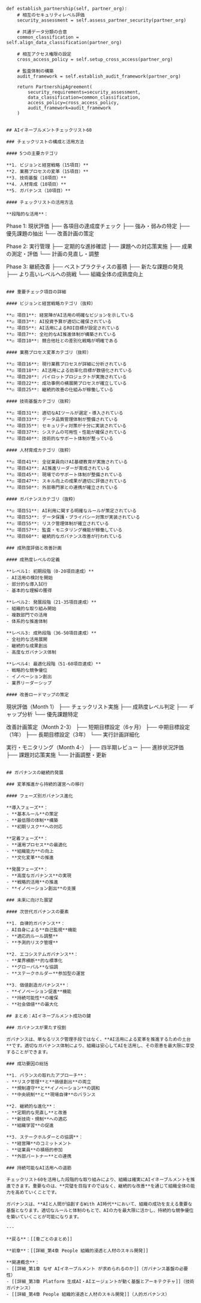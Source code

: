     def establish_partnership(self, partner_org):
        # 相互のセキュリティレベル評価
        security_assessment = self.assess_partner_security(partner_org)
        
        # 共通データ分類の合意
        common_classification = self.align_data_classification(partner_org)
        
        # 相互アクセス権限の設定
        cross_access_policy = self.setup_cross_access(partner_org)
        
        # 監査体制の構築
        audit_framework = self.establish_audit_framework(partner_org)
        
        return PartnershipAgreement(
            security_requirements=security_assessment,
            data_classification=common_classification,
            access_policy=cross_access_policy,
            audit_framework=audit_framework
        )
```

## AIイネーブルメントチェックリスト60

### チェックリストの構成と活用方法

#### 5つの主要カテゴリ

**1. ビジョンと経営戦略（15項目）**
**2. 業務プロセスの変革（15項目）**
**3. 技術基盤（10項目）**
**4. 人材育成（10項目）**
**5. ガバナンス（10項目）**

#### チェックリストの活用方法

**段階的な活用**：
```
Phase 1: 現状評価
├── 各項目の達成度チェック
├── 強み・弱みの特定
├── 優先課題の抽出
└── 改善計画の策定

Phase 2: 実行管理
├── 定期的な進捗確認
├── 課題への対応策実施
├── 成果の測定・評価
└── 計画の見直し・調整

Phase 3: 継続改善
├── ベストプラクティスの蓄積
├── 新たな課題の発見
├── より高いレベルへの挑戦
└── 組織全体の成熟度向上
```

### 重要チェック項目の詳細

#### ビジョンと経営戦略カテゴリ（抜粋）

**☑ 項目1**: 経営陣がAI活用の明確なビジョンを示している
**☑ 項目3**: AI投資予算が適切に確保されている
**☑ 項目5**: AI活用によるROI目標が設定されている
**☑ 項目7**: 全社的なAI推進体制が構築されている
**☑ 項目10**: 競合他社との差別化戦略が明確である

#### 業務プロセス変革カテゴリ（抜粋）

**☑ 項目16**: 現行業務プロセスが詳細に分析されている
**☑ 項目18**: AI活用による効率化目標が数値化されている
**☑ 項目20**: パイロットプロジェクトが実施されている
**☑ 項目22**: 成功事例の横展開プロセスが確立している
**☑ 項目25**: 継続的改善の仕組みが稼働している

#### 技術基盤カテゴリ（抜粋）

**☑ 項目31**: 適切なAIツールが選定・導入されている
**☑ 項目33**: データ品質管理体制が整備されている
**☑ 項目35**: セキュリティ対策が十分に実装されている
**☑ 項目37**: システムの可用性・性能が確保されている
**☑ 項目40**: 技術的なサポート体制が整っている

#### 人材育成カテゴリ（抜粋）

**☑ 項目41**: 全従業員向けAI基礎教育が実施されている
**☑ 項目43**: AI推進リーダーが育成されている
**☑ 項目45**: 現場でのサポート体制が整備されている
**☑ 項目47**: スキル向上の成果が適切に評価されている
**☑ 項目50**: 外部専門家との連携が確立されている

#### ガバナンスカテゴリ（抜粋）

**☑ 項目51**: AI利用に関する明確なルールが策定されている
**☑ 項目53**: データ保護・プライバシー対策が実装されている
**☑ 項目55**: リスク管理体制が確立されている
**☑ 項目57**: 監査・モニタリング機能が稼働している
**☑ 項目60**: 継続的なガバナンス改善が行われている

### 成熟度評価と改善計画

#### 成熟度レベルの定義

**レベル1: 初期段階（0-20項目達成）**
- AI活用の検討を開始
- 部分的な導入試行
- 基本的な理解の獲得

**レベル2: 発展段階（21-35項目達成）**
- 組織的な取り組み開始
- 複数部門での活用
- 体系的な推進体制

**レベル3: 成熟段階（36-50項目達成）**
- 全社的な活用展開
- 継続的な成果創出
- 高度なガバナンス体制

**レベル4: 最適化段階（51-60項目達成）**
- 戦略的な競争優位
- イノベーション創出
- 業界リーダーシップ

#### 改善ロードマップの策定

```
現状評価（Month 1）
├── チェックリスト実施
├── 成熟度レベル判定
├── ギャップ分析
└── 優先課題特定

改善計画策定（Month 2-3）
├── 短期目標設定（6ヶ月）
├── 中期目標設定（1年）
├── 長期目標設定（3年）
└── 実行計画詳細化

実行・モニタリング（Month 4-）
├── 四半期レビュー
├── 進捗状況評価
├── 課題対応策実施
└── 計画調整・更新
```

## ガバナンスの継続的発展

### 変革推進から持続的運営への移行

#### フェーズ別ガバナンス進化

**導入フェーズ**：
- **基本ルール**の策定
- **最低限の体制**構築
- **初期リスク**への対応

**定着フェーズ**：
- **運用プロセス**の最適化
- **組織能力**の向上
- **文化変革**の推進

**発展フェーズ**：
- **高度なガバナンス**の実現
- **戦略的活用**の推進
- **イノベーション創出**の支援

### 未来に向けた展望

#### 次世代ガバナンスの要素

**1. 自律的ガバナンス**：
- AI自身による**自己監視**機能
- **適応的ルール調整**
- **予測的リスク管理**

**2. エコシステムガバナンス**：
- **業界横断**的な標準化
- **グローバル**な協調
- **ステークホルダー**参加型の運営

**3. 価値創造ガバナンス**：
- **イノベーション促進**機能
- **持続可能性**の確保
- **社会価値**の最大化

## まとめ：AIイネーブルメント成功の鍵

### ガバナンスが果たす役割

ガバナンスは、単なるリスク管理手段ではなく、**AI活用による変革を推進するための土台**です。適切なガバナンス体制により、組織は安心してAIを活用し、その恩恵を最大限に享受することができます。

### 成功要因の総括

**1. バランスの取れたアプローチ**：
- **リスク管理**と**価値創出**の両立
- **規制遵守**と**イノベーション**の調和
- **中央統制**と**現場自律**のバランス

**2. 継続的な進化**：
- **定期的な見直し**と改善
- **新技術・規制**への適応
- **組織学習**の促進

**3. ステークホルダーとの協調**：
- **経営陣**のコミットメント
- **従業員**の積極的参加
- **外部パートナー**との連携

### 持続可能なAI活用への道筋

チェックリスト60を活用した段階的な取り組みにより、組織は確実にAIイネーブルメントを推進できます。重要なのは、**完璧を目指すのではなく、継続的な改善**を通じて組織全体の能力を高めていくことです。

ガバナンスは、**AIと人間が協創するWith AI時代**において、組織の成功を支える重要な基盤となります。適切なルールと体制のもとで、AIの力を最大限に活かし、持続的な競争優位を築いていくことが可能になります。

---

**戻る**：[[章ごとのまとめ]]

**前章**：[[詳細_第4章 People 組織的浸透と人材のスキル開発]]

**関連概念**：
- [[詳細_第1章 なぜ AIイネーブルメント が求められるのか]]（ガバナンス基盤の必要性）
- [[詳細_第3章 Platform 生成AI・AIエージェントが動く基盤とアーキテクチャ]]（技術ガバナンス）
- [[詳細_第4章 People 組織的浸透と人材のスキル開発]]（人的ガバナンス）
